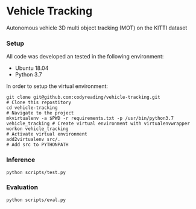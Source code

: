 # Vehicle Tracking
Autonomous vehicle 3D multi object tracking (MOT) on the KITTI dataset

### Setup
All code was developed an tested in the following environment:
* Ubuntu 18.04
* Python 3.7

In order to setup the virtual environment:
```
git clone git@github.com:codyreading/vehicle-tracking.git                       # Clone this repostitory
cd vehicle-tracking                                                             # Navigate to the project
mkvirtualenv -a $PWD -r requirements.txt -p /usr/bin/python3.7 vehicle_tracking # Create virtual environment with virtualenvwrapper
workon vehicle_tracking                                                         # Activate virtual environment
add2virtualenv src/.                                                            # Add src to PYTHONPATH
```

### Inference
```
python scripts/test.py
```

### Evaluation
```
python scripts/eval.py
```